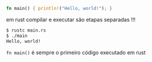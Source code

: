 

```rust
fn main() { println!("Hello, world!"); }
```


em rust compilar e executar são etapas separadas !!!

```sh
$ rustc main.rs
$ ./main
Hello, world!

```

`fn main()` é sempre o primeiro código executado em rust